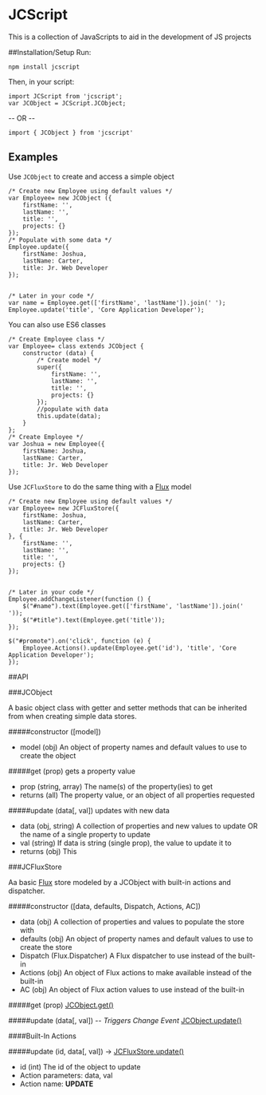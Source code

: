 JCScript
====

This is a collection of JavaScripts to aid in the development of JS projects

##Installation/Setup
Run:

`npm install jcscript`

Then, in your script:

```
import JCScript from 'jcscript';
var JCObject = JCScript.JCObject;
```
-- OR -- 

`import { JCObject } from 'jcscript'`

## Examples

Use `JCObject` to create and access a simple object

```
/* Create new Employee using default values */
var Employee= new JCObject ({
    firstName: '',
    lastName: '',
    title: '',
    projects: {}
});
/* Populate with some data */
Employee.update({
    firstName: Joshua,
    lastName: Carter,
    title: Jr. Web Developer
});


/* Later in your code */
var name = Employee.get(['firstName', 'lastName']).join(' ');
Employee.update('title', 'Core Application Developer');

```

You can also use ES6 classes

```
/* Create Employee class */
var Employee= class extends JCObject {
    constructor (data) {
        /* Create model */
        super({
            firstName: '',
            lastName: '',
            title: '',
            projects: {}
        });
        //populate with data
        this.update(data);
    }
};
/* Create Employee */
var Joshua = new Employee({
    firstName: Joshua,
    lastName: Carter,
    title: Jr. Web Developer
});
```

Use `JCFluxStore` to do the same thing with a [Flux](https://facebook.github.io/flux/) model

```
/* Create new Employee using default values */
var Employee= new JCFluxStore({
    firstName: Joshua,
    lastName: Carter,
    title: Jr. Web Developer
}, {
    firstName: '',
    lastName: '',
    title: '',
    projects: {}
});


/* Later in your code */
Employee.addChangeListener(function () {
    $("#name").text(Employee.get(['firstName', 'lastName']).join(' '));
    $("#title").text(Employee.get('title'));
});

$("#promote").on('click', function (e) {
    Employee.Actions().update(Employee.get('id'), 'title', 'Core Application Developer');
});
```

##API

###JCObject

A basic object class with getter and setter methods that can be inherited from when creating simple data stores.

#####constructor ([model])
- model (obj) An object of property names and default values 
              to use to create the object
        
#####<a name="jcobject-get"></a>get (prop)
gets a property value
- prop (string, array) The name(s) of the property(ies) to get
- returns (all) The property value, or an object of all properties requested

#####<a name="jcobject-update"></a>update (data[, val])
updates with new data
- data (obj, string) A collection of properties and new values to 
                     update OR the name of a single property to update  
- val (string) If data is string (single prop), the 
               value to update it to
- returns (obj) This

###JCFluxStore

Aa basic [Flux](https://facebook.github.io/flux/) store modeled by a JCObject with built-in actions and dispatcher.

#####constructor ([data, defaults, Dispatch, Actions, AC])
- data (obj) A collection of properties and values to populate the store with
- defaults (obj) An object of property names and default values to use to create the store
- Dispatch (Flux.Dispatcher) A Flux dispatcher to use instead of the built-in
- Actions (obj) An object of Flux actions to make available instead of the built-in
- AC (obj) An object of Flux action values to use instead of the built-in
        
#####get (prop)
[JCObject.get()](#jcobject-get)

#####<a name="jcflux-update"></a>update (data[, val]) -- *Triggers Change Event*
[JCObject.update()](#jcobject-update)

####Built-In Actions

#####update (id, data[, val]) -> [JCFluxStore.update()](#jcflux-update)
- id (int) The id of the object to update
- Action parameters: data, val
- Action name: **UPDATE**
